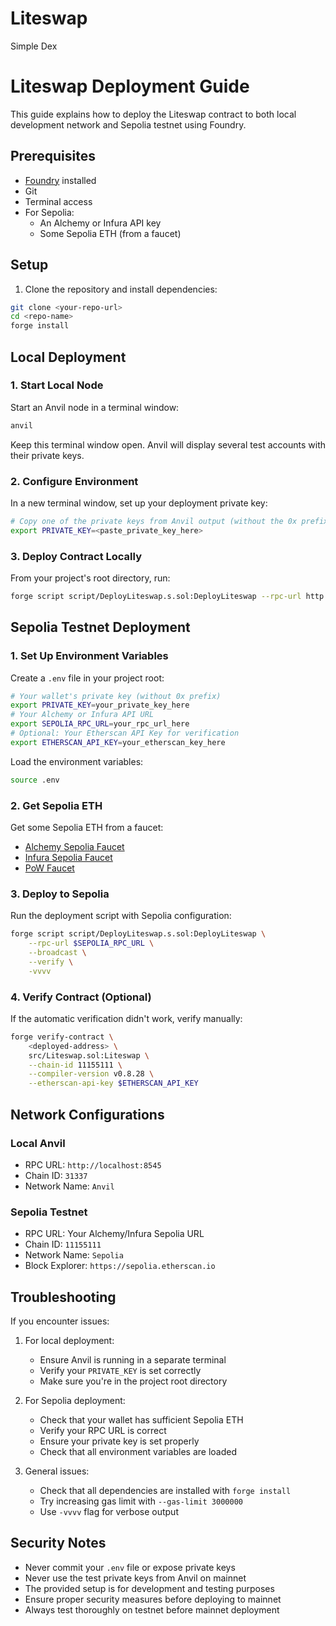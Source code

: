 # Liteswap
Simple Dex

# Liteswap Deployment Guide

This guide explains how to deploy the Liteswap contract to both local development network and Sepolia testnet using Foundry.

## Prerequisites

- [Foundry](https://book.getfoundry.sh/getting-started/installation) installed
- Git
- Terminal access
- For Sepolia: 
  - An Alchemy or Infura API key
  - Some Sepolia ETH (from a faucet)

## Setup

1. Clone the repository and install dependencies:
```bash
git clone <your-repo-url>
cd <repo-name>
forge install
```

## Local Deployment

### 1. Start Local Node

Start an Anvil node in a terminal window:
```bash
anvil
```

Keep this terminal window open. Anvil will display several test accounts with their private keys.

### 2. Configure Environment

In a new terminal window, set up your deployment private key:

```bash
# Copy one of the private keys from Anvil output (without the 0x prefix)
export PRIVATE_KEY=<paste_private_key_here>
```

### 3. Deploy Contract Locally

From your project's root directory, run:
```bash
forge script script/DeployLiteswap.s.sol:DeployLiteswap --rpc-url http://localhost:8545 --broadcast
```

## Sepolia Testnet Deployment

### 1. Set Up Environment Variables

Create a `.env` file in your project root:
```bash
# Your wallet's private key (without 0x prefix)
export PRIVATE_KEY=your_private_key_here
# Your Alchemy or Infura API URL
export SEPOLIA_RPC_URL=your_rpc_url_here
# Optional: Your Etherscan API Key for verification
export ETHERSCAN_API_KEY=your_etherscan_key_here
```

Load the environment variables:
```bash
source .env
```

### 2. Get Sepolia ETH

Get some Sepolia ETH from a faucet:
- [Alchemy Sepolia Faucet](https://sepoliafaucet.com/)
- [Infura Sepolia Faucet](https://www.infura.io/faucet/sepolia)
- [PoW Faucet](https://sepolia-faucet.pk910.de/)

### 3. Deploy to Sepolia

Run the deployment script with Sepolia configuration:
```bash
forge script script/DeployLiteswap.s.sol:DeployLiteswap \
    --rpc-url $SEPOLIA_RPC_URL \
    --broadcast \
    --verify \
    -vvvv
```

### 4. Verify Contract (Optional)

If the automatic verification didn't work, verify manually:
```bash
forge verify-contract \
    <deployed-address> \
    src/Liteswap.sol:Liteswap \
    --chain-id 11155111 \
    --compiler-version v0.8.28 \
    --etherscan-api-key $ETHERSCAN_API_KEY
```



## Network Configurations

### Local Anvil
- RPC URL: `http://localhost:8545`
- Chain ID: `31337`
- Network Name: `Anvil`

### Sepolia Testnet
- RPC URL: Your Alchemy/Infura Sepolia URL
- Chain ID: `11155111`
- Network Name: `Sepolia`
- Block Explorer: `https://sepolia.etherscan.io`

## Troubleshooting

If you encounter issues:

1. For local deployment:
   - Ensure Anvil is running in a separate terminal
   - Verify your `PRIVATE_KEY` is set correctly
   - Make sure you're in the project root directory

2. For Sepolia deployment:
   - Check that your wallet has sufficient Sepolia ETH
   - Verify your RPC URL is correct
   - Ensure your private key is set properly
   - Check that all environment variables are loaded

3. General issues:
   - Check that all dependencies are installed with `forge install`
   - Try increasing gas limit with `--gas-limit 3000000`
   - Use `-vvvv` flag for verbose output

## Security Notes

- Never commit your `.env` file or expose private keys
- Never use the test private keys from Anvil on mainnet
- The provided setup is for development and testing purposes
- Ensure proper security measures before deploying to mainnet
- Always test thoroughly on testnet before mainnet deployment